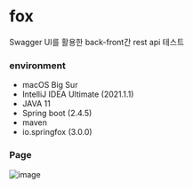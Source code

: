# fox
Swagger UI를 활용한 back-front간 rest api 테스트

### environment
- macOS Big Sur
- IntelliJ IDEA Ultimate (2021.1.1)
- JAVA 11
- Spring boot (2.4.5)
- maven
- io.springfox (3.0.0)

### Page
![image](https://user-images.githubusercontent.com/30011635/117239345-8c164180-ae69-11eb-96c6-a5024640b0c8.png)

